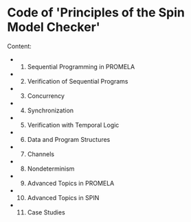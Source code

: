 # Code of 'Principles of the Spin Model Checker'

Content:
- 1. Sequential Programming in PROMELA
- 2. Verification of Sequential Programs
- 3. Concurrency
- 4. Synchronization
- 5. Verification with Temporal Logic
- 6. Data and Program Structures
- 7. Channels
- 8. Nondeterminism
- 9. Advanced Topics in PROMELA
- 10. Advanced Topics in SPIN
- 11. Case Studies

